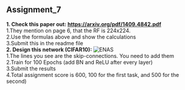 ## Assignment_7

<b>1. Check this paper out: https://arxiv.org/pdf/1409.4842.pdf</b><br>
   1.They mention on page 6, that the RF is 224x224. <br>
   2.Use the formulas above and show the calculations<br>
   3.Submit this in the readme file<br>
<b>2. Design this network (CIFAR10):</b>
![ENAS](https://user-images.githubusercontent.com/49491447/59156921-a9490680-8ac0-11e9-83fd-574ec621e908.JPG)<br>
   1.The lines you see are the skip-connections. You need to add them<br>
   2.Train for 100 Epochs (add BN and ReLU after every layer)<br>
   3.Submit the results<br>
   4.Total assignment score is 600, 100 for the first task, and 500 for the second)<br>
